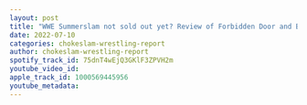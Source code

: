 ```yaml
---
layout: post
title: "WWE Summerslam not sold out yet? Review of Forbidden Door and Blood n Guts, Impact Star controversy tweet, Omega & Ospreay heat!"
date: 2022-07-10
categories: chokeslam-wrestling-report
author: chokeslam-wrestling-report
spotify_track_id: 75dnT4wEjQ3GKlF3ZPVH2m
youtube_video_id: 
apple_track_id: 1000569445956
youtube_metadata: 
---
```

